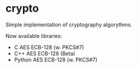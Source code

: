 # crypto
Simple implementation of cryptography algorythms.

Now available libraries:
- C AES ECB-128 (w. PKCS#7)
- C++ AES ECB-128 (Beta)
- Python AES ECB-128 (w. PKCS#7)
